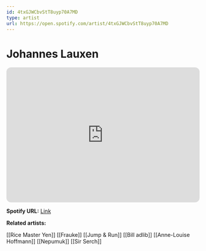 ```yaml
---
id: 4txGJWCbvStT8uyp70A7MD
type: artist
url: https://open.spotify.com/artist/4txGJWCbvStT8uyp70A7MD
---
```

# Johannes Lauxen

<iframe style="border-radius:12px" src="https://open.spotify.com/embed/artist/4txGJWCbvStT8uyp70A7MD" width="100%" height="352" frameBorder="0" allowfullscreen="" allow="autoplay; clipboard-write; encrypted-media; fullscreen; picture-in-picture" loading="lazy"></iframe>

**Spotify URL:** [Link](https://open.spotify.com/artist/4txGJWCbvStT8uyp70A7MD)

**Related artists:**

[[Rice Master Yen]]
[[Frauke]]
[[Jump & Run]]
[[Bill adlib]]
[[Anne-Louise Hoffmann]]
[[Nepumuk]]
[[Sir Serch]]
